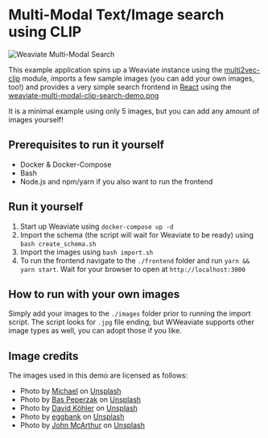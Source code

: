 # Multi-Modal Text/Image search using CLIP

![Weaviate Multi-Modal Search](./weaviate-multi-modal-clip-search-demo.png)

This example application spins up a Weaviate instance using the
[multi2vec-clip]() module, imports a few sample images (you can add your own
images, too!) and provides a very simple search frontend in
[React](https://reactjs.org/) using the
[weaviate-multi-modal-clip-search-demo.png
](https://www.semi.technology/developers/weaviate/current/client-libraries/javascript.html)

It is a minimal example using only 5 images, but you can add any amount of
images yourself!

## Prerequisites to run it yourself
- Docker & Docker-Compose
- Bash
- Node.js and npm/yarn if you also want to run the frontend

## Run it yourself

1. Start up Weaviate using `docker-compose up -d`
2. Import the schema (the script will wait for Weaviate to be ready) using `bash create_schema.sh`
3. Import the images using `bash import.sh`
4. To run the frontend navigate to the `./frontend` folder and run `yarn && yarn start`. Wait for your browser to open at `http://localhost:3000`

## How to run with your own images

Simply add your images to the `./images` folder prior to running the import
script. The script looks for `.jpg` file ending, but WWeaviate supports other
image types as well, you can adopt those if you like.

## Image credits

The images used in this demo are licensed as follows:

* Photo by <a href="https://unsplash.com/@michael75?utm_source=unsplash&utm_medium=referral&utm_content=creditCopyText">Michael</a> on <a href="https://unsplash.com/s/photos/golden-retriever-puppy?utm_source=unsplash&utm_medium=referral&utm_content=creditCopyText">Unsplash</a>
* Photo by <a href="https://unsplash.com/@bastroloog?utm_source=unsplash&utm_medium=referral&utm_content=creditCopyText">Bas Peperzak</a> on <a href="https://unsplash.com/s/photos/fresh-bread?utm_source=unsplash&utm_medium=referral&utm_content=creditCopyText">Unsplash</a>
* Photo by <a href="https://unsplash.com/@davidkhlr?utm_source=unsplash&utm_medium=referral&utm_content=creditCopyText">David Köhler</a> on <a href="https://unsplash.com/s/photos/wine-grapes?utm_source=unsplash&utm_medium=referral&utm_content=creditCopyText">Unsplash</a>
* Photo by <a href="https://unsplash.com/@eggbank?utm_source=unsplash&utm_medium=referral&utm_content=creditCopyText">eggbank</a> on <a href="https://unsplash.com/s/photos/car-city?utm_source=unsplash&utm_medium=referral&utm_content=creditCopyText">Unsplash</a>
* Photo by <a href="https://unsplash.com/@snowjam?utm_source=unsplash&utm_medium=referral&utm_content=creditCopyText">John McArthur</a> on <a href="https://unsplash.com/s/photos/airplane?utm_source=unsplash&utm_medium=referral&utm_content=creditCopyText">Unsplash</a>
          



